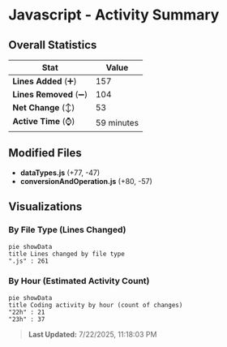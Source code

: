# Javascript - Activity Summary 

## Overall Statistics

| Stat                   | Value                                                             |
| ---------------------- | ----------------------------------------------------------------- |
| **Lines Added** (➕)   | 157                                          |
| **Lines Removed** (➖) | 104                                        |
| **Net Change** (↕)    | 53                |
| **Active Time** (⌚)   | 59 minutes |


## Modified Files
- **dataTypes.js** (+77, -47)
- **conversionAndOperation.js** (+80, -57)

## Visualizations

### By File Type (Lines Changed)

```mermaid
pie showData
title Lines changed by file type
".js" : 261
```

### By Hour (Estimated Activity Count)

```mermaid
pie showData
title Coding activity by hour (count of changes)
"22h" : 21
"23h" : 37
```


> **Last Updated:** 7/22/2025, 11:18:03 PM